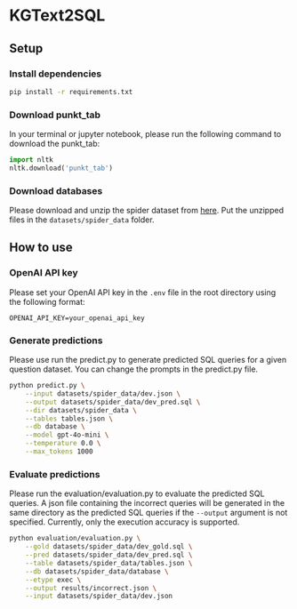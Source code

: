 # KGText2SQL

## Setup

### Install dependencies

```bash
pip install -r requirements.txt
```

### Download punkt_tab

In your terminal or jupyter notebook, please run the following command to download the punkt_tab:

```python
import nltk
nltk.download('punkt_tab')
```

### Download databases

Please download and unzip the spider dataset from [here](https://drive.google.com/file/d/1403EGqzIDoHMdQF4c9Bkyl7dZLZ5Wt6J/view). Put the unzipped files in the `datasets/spider_data` folder.


## How to use

### OpenAI API key

Please set your OpenAI API key in the `.env` file in the root directory using the following format:

```
OPENAI_API_KEY=your_openai_api_key
```

### Generate predictions

Please use run the predict.py to generate predicted SQL queries for a given question dataset. You can change the prompts in the predict.py file.

```bash
python predict.py \
    --input datasets/spider_data/dev.json \
    --output datasets/spider_data/dev_pred.sql \
    --dir datasets/spider_data \
    --tables tables.json \
    --db database \
    --model gpt-4o-mini \
    --temperature 0.0 \
    --max_tokens 1000
```


### Evaluate predictions

Please run the evaluation/evaluation.py to evaluate the predicted SQL queries. A json file containing the incorrect queries will be generated in the same directory as the predicted SQL queries if the `--output` argument is not specified. Currently, only the execution accuracy is supported.

```bash
python evaluation/evaluation.py \
    --gold datasets/spider_data/dev_gold.sql \
    --pred datasets/spider_data/dev_pred.sql \
    --table datasets/spider_data/tables.json \
    --db datasets/spider_data/database \
    --etype exec \
    --output results/incorrect.json \
    --input datasets/spider_data/dev.json
```

